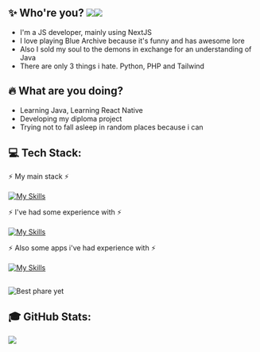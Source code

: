 ## ✨ Who're you?  [![](https://visitcount.itsvg.in/api?id=rynn-lee&label=Views&color=6&icon=1&pretty=true)](https://visitcount.itsvg.in)[![](https://rynn-lee-bio.vercel.app/api/getViews?github=true)](https://rynn-lee-bio.vercel.app)
<ul>
<li>I'm a JS developer, mainly using NextJS</li>
<li>I love playing Blue Archive because it's funny and has awesome lore</li>
<li>Also I sold my soul to the demons in exchange for an understanding of Java</li>
<li>There are only 3 things i hate. Python, PHP and Tailwind</li>
</ul>

## 🔥 What are you doing?
<ul>
<li>Learning Java, Learning React Native
<li>Developing my diploma project</li>
<li>Trying not to fall asleep in random places because i can</li>
</ul>

## 💻 Tech Stack:
⚡ My main stack ⚡<br><br>
[![My Skills](https://skillicons.dev/icons?i=vscode,nextjs,react,redux,sass,typescript,javascript,mongodb,nodejs,expressjs)](https://skillicons.dev)

⚡ I've had some experience with ⚡<br><br>
[![My Skills](https://skillicons.dev/icons?i=cpp,cs,java,python,rust,php,mysql)](https://skillicons.dev)

⚡ Also some apps i've had experience with ⚡ <br><br>
[![My Skills](https://skillicons.dev/icons?i=photoshop,blender,androidstudio)](https://skillicons.dev)

## 
![Best phare yet](https://media.discordapp.net/attachments/1203208017307504650/1203208038937403392/image.png?ex=65d041cf&is=65bdcccf&hm=71f0a34a03e560ecdc78fcbdff39c3650d5ff6f143c0066e99b31d69946ef992&=&format=webp&quality=lossless)

## 🎓 GitHub Stats:
![](http://github-profile-summary-cards.vercel.app/api/cards/profile-details?username=rynn-lee&theme=dark)
